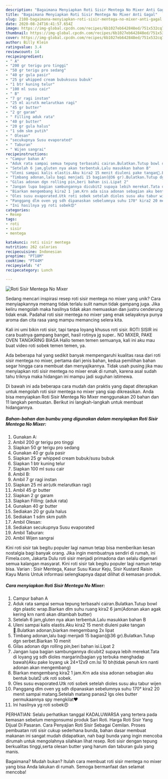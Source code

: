 ```yaml
---
description: "Bagaimana Menyiapkan Roti Sisir Mentega No Mixer Anti Gagal"
title: "Bagaimana Menyiapkan Roti Sisir Mentega No Mixer Anti Gagal"
slug: 2108-bagaimana-menyiapkan-roti-sisir-mentega-no-mixer-anti-gagal
date: 2020-08-24T16:41:57.654Z
image: https://img-global.cpcdn.com/recipes/6b1027eb642848ed/751x532cq70/roti-sisir-mentega-no-mixer-foto-resep-utama.jpg
thumbnail: https://img-global.cpcdn.com/recipes/6b1027eb642848ed/751x532cq70/roti-sisir-mentega-no-mixer-foto-resep-utama.jpg
cover: https://img-global.cpcdn.com/recipes/6b1027eb642848ed/751x532cq70/roti-sisir-mentega-no-mixer-foto-resep-utama.jpg
author: Billy Klein
ratingvalue: 3.4
reviewcount: 14
recipeingredient:
- " A"
- "200 gr terigu pro tinggi"
- "50 gr terigu pro sedang"
- "40 gr gula pasir"
- "25 gr whipped cream bubuksusu bubuk"
- "1 btr kuning telur"
- "100 ml susu cair"
- " B"
- "7 gr ragi instan"
- "25 ml airutk melarutkan ragi"
- "45 gr butter"
- "2 gr garam"
- " Filling aduk rata"
- "40 gr butter"
- "20 gr gula halus"
- "1 sdm skm putih"
- " Olesan"
- "secukupnya Susu evaporated"
- " Taburan"
- " Wijen sangrai"
recipeinstructions:
- "Campur bahan A"
- "Aduk rata sampai semua tepung terbasahi cairan.Bulatkan.Tutup bowl dgn plastic wrap.Biarkan dlm suhu ruang kira2 6 jam(Adonan akan agak kering krn nanti akan ditambah butter)"
- "Setelah 6 jam,gluten nya akan terbentuk.Lalu masukkan bahan B"
- "Uleni sampai kalis elastis.Aku kira2 15 menit diuleni pake tangan💪.Bulatkan adonan,biarkan mengembang 2x lipat"
- "Timbang adonan,lalu bagi menjadi 15 bagian(@36 gr).Bulatkan.Tutup dgn serbet.Biarkan 10 menit"
- "Gilas adonan dgn rolling pin,beri bahan isi.Lipat 2"
- "Jangan lupa bagian sambungannya dicubit2 supaya lebih merekat.Tata di loyang yg sdh dioles margarin(bagian yg terbuka menghadap bawah)Aku pake loyang uk 24×12x9 cm.Isi 10 bh(tidak penuh krn nanti adonan akan mengembang)"
- "Biarkan mengembang kira2 1 jam.Krn ada sisa adonan sebagian aku bentuk bulat2 utk roti sobek."
- "Oles susu evaporated.Utk roti sobek setelah dioles susu aku tabur wijen"
- "Panggang dlm oven yg sdh dipanaskan sebelumnya suhu 170° kira2 20 menit sampai matang.Setelah matang panas2 lgs oles butter permukaannya spy mengkilat❤"
- "Ini hasilnya yg roti sobek😍"
categories:
- Resep
tags:
- roti
- sisir
- mentega

katakunci: roti sisir mentega 
nutrition: 262 calories
recipecuisine: Indonesian
preptime: "PT18M"
cooktime: "PT44M"
recipeyield: "4"
recipecategory: Lunch

---
```



![Roti Sisir Mentega No Mixer](https://img-global.cpcdn.com/recipes/6b1027eb642848ed/751x532cq70/roti-sisir-mentega-no-mixer-foto-resep-utama.jpg)

Sedang mencari inspirasi resep roti sisir mentega no mixer yang unik? Cara menyiapkannya memang tidak terlalu sulit namun tidak gampang juga. Jika keliru mengolah maka hasilnya tidak akan memuaskan dan justru cenderung tidak enak. Padahal roti sisir mentega no mixer yang enak selayaknya punya aroma dan cita rasa yang mampu memancing selera kita.

Kali ini umi bikin roti sisir, tapi tanpa loyang khusus roti sisir. ROTI SISIR ini cara buatnya gampang banget, hasil rotinya jg super.. NO MIXER, PAKE OVEN TANGKRING BIASA Hallo temen temen semuanya, kali ini aku mau buat video roti sobek temen temen, ya.

Ada beberapa hal yang sedikit banyak mempengaruhi kualitas rasa dari roti sisir mentega no mixer, pertama dari jenis bahan, kedua pemilihan bahan segar hingga cara membuat dan menyajikannya. Tidak usah pusing jika mau menyiapkan roti sisir mentega no mixer enak di rumah, karena asal sudah tahu triknya maka hidangan ini mampu jadi suguhan istimewa.


Di bawah ini ada beberapa cara mudah dan praktis yang dapat diterapkan untuk mengolah roti sisir mentega no mixer yang siap dikreasikan. Anda bisa menyiapkan Roti Sisir Mentega No Mixer menggunakan 20 bahan dan 11 langkah pembuatan. Berikut ini langkah-langkah untuk membuat hidangannya.

<!--inarticleads1-->

##### Bahan-bahan dan bumbu yang digunakan dalam menyiapkan Roti Sisir Mentega No Mixer:

1. Gunakan  A:
1. Ambil 200 gr terigu pro tinggi
1. Siapkan 50 gr terigu pro sedang
1. Gunakan 40 gr gula pasir
1. Siapkan 25 gr whipped cream bubuk/susu bubuk
1. Siapkan 1 btr kuning telur
1. Siapkan 100 ml susu cair
1. Ambil  B:
1. Ambil 7 gr ragi instan
1. Siapkan 25 ml air(utk melarutkan ragi)
1. Ambil 45 gr butter
1. Siapkan 2 gr garam
1. Siapkan  Filling: (aduk rata)
1. Gunakan 40 gr butter
1. Sediakan 20 gr gula halus
1. Sediakan 1 sdm skm putih
1. Ambil  Olesan:
1. Sediakan secukupnya Susu evaporated
1. Ambil  Taburan:
1. Ambil  Wijen sangrai


Kini roti sisir tak begitu populer lagi namun tetap bisa memberikan kesan nostalgia bagi banyak orang. Jika ingin membuatnya sendiri di rumah, ini Fimela.com, Jakarta Dulu roti sisir menjadi primadona dan selalu digemari semua kalangan masyarat. Kini roti sisir tak begitu populer lagi namun tetap bisa. Varian : Sisir Mentega, Kasur Susu Kasur Keju, Sisir Kustard Raisin Kayu Manis Untuk informasi selengkapnya dapat dilihat di kemasan produk. 

<!--inarticleads2-->

##### Cara menyiapkan Roti Sisir Mentega No Mixer:

1. Campur bahan A
1. Aduk rata sampai semua tepung terbasahi cairan.Bulatkan.Tutup bowl dgn plastic wrap.Biarkan dlm suhu ruang kira2 6 jam(Adonan akan agak kering krn nanti akan ditambah butter)
1. Setelah 6 jam,gluten nya akan terbentuk.Lalu masukkan bahan B
1. Uleni sampai kalis elastis.Aku kira2 15 menit diuleni pake tangan💪.Bulatkan adonan,biarkan mengembang 2x lipat
1. Timbang adonan,lalu bagi menjadi 15 bagian(@36 gr).Bulatkan.Tutup dgn serbet.Biarkan 10 menit
1. Gilas adonan dgn rolling pin,beri bahan isi.Lipat 2
1. Jangan lupa bagian sambungannya dicubit2 supaya lebih merekat.Tata di loyang yg sdh dioles margarin(bagian yg terbuka menghadap bawah)Aku pake loyang uk 24×12x9 cm.Isi 10 bh(tidak penuh krn nanti adonan akan mengembang)
1. Biarkan mengembang kira2 1 jam.Krn ada sisa adonan sebagian aku bentuk bulat2 utk roti sobek.
1. Oles susu evaporated.Utk roti sobek setelah dioles susu aku tabur wijen
1. Panggang dlm oven yg sdh dipanaskan sebelumnya suhu 170° kira2 20 menit sampai matang.Setelah matang panas2 lgs oles butter permukaannya spy mengkilat❤
1. Ini hasilnya yg roti sobek😍


PERHATIAN: Selalu perhatikan tanggal KADALUWARSA yang tertera pada kemasan sebelum mengonsumsi produk Sari Roti. Harga Roti Sisir Yang Dijual Di Pasaran. Cara Penyajian Roti Sisir Sebagai Cemilan. Proses pembuatan roti sisir cukup sederhana bunda, bahan dasar membuat makanan ini sangat mudah didapatkan, nah bagi bunda yang ingin mencoba dirumah untuk mengolahnya silahkan lihat resep. Roti sisir dengan tepung berkualitas tinggi,serta olesan butter yang harum dan taburan gula yang manis. 

Bagaimana? Mudah bukan? Itulah cara membuat roti sisir mentega no mixer yang bisa Anda lakukan di rumah. Semoga bermanfaat dan selamat mencoba!
